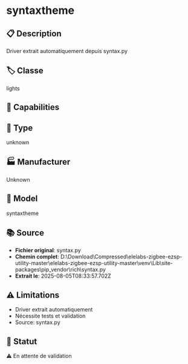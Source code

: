 # syntaxtheme

## 📋 Description
Driver extrait automatiquement depuis syntax.py

## 🏷️ Classe
lights

## 🔧 Capabilities


## 📡 Type
unknown

## 🏭 Manufacturer
Unknown

## 📱 Model
syntaxtheme

## 📚 Source
- **Fichier original**: syntax.py
- **Chemin complet**: D:\Download\Compressed\elelabs-zigbee-ezsp-utility-master\elelabs-zigbee-ezsp-utility-master\venv\Lib\site-packages\pip\_vendor\rich\syntax.py
- **Extrait le**: 2025-08-05T08:33:57.702Z

## ⚠️ Limitations
- Driver extrait automatiquement
- Nécessite tests et validation
- Source: syntax.py

## 🚀 Statut
⚠️ En attente de validation
